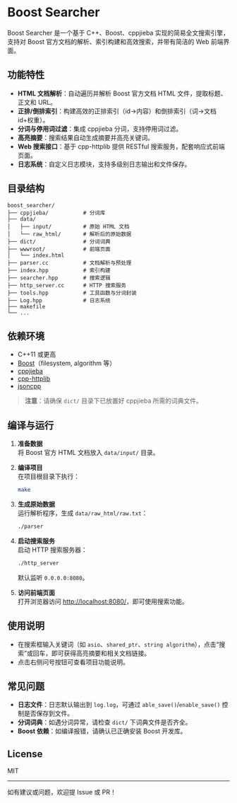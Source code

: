 # Boost Searcher

Boost Searcher 是一个基于 C++、Boost、cppjieba 实现的简易全文搜索引擎，支持对 Boost 官方文档的解析、索引构建和高效搜索，并带有简洁的 Web 前端界面。

## 功能特性

- **HTML 文档解析**：自动遍历并解析 Boost 官方文档 HTML 文件，提取标题、正文和 URL。
- **正排/倒排索引**：构建高效的正排索引（id->内容）和倒排索引（词->文档id+权重）。
- **分词与停用词过滤**：集成 cppjieba 分词，支持停用词过滤。
- **高亮摘要**：搜索结果自动生成摘要并高亮关键词。
- **Web 搜索接口**：基于 cpp-httplib 提供 RESTful 搜索服务，配套响应式前端页面。
- **日志系统**：自定义日志模块，支持多级别日志输出和文件保存。

## 目录结构

```
boost_searcher/
├── cppjieba/           # 分词库
├── data/
│   ├── input/          # 原始 HTML 文档
│   └── raw_html/       # 解析后的原始数据
├── dict/               # 分词词典
├── wwwroot/            # 前端页面
│   └── index.html
├── parser.cc           # 文档解析与预处理
├── index.hpp           # 索引构建
├── searcher.hpp        # 搜索逻辑
├── http_server.cc      # HTTP 搜索服务
├── tools.hpp           # 工具函数与分词封装
├── Log.hpp             # 日志系统
├── makefile
└── ...
```

## 依赖环境

- C++11 或更高
- [Boost](https://www.boost.org/)（filesystem, algorithm 等）
- [cppjieba](https://github.com/yanyiwu/cppjieba)
- [cpp-httplib](https://github.com/yhirose/cpp-httplib)  
- [jsoncpp](https://github.com/open-source-parsers/jsoncpp)

> **注意**：请确保 `dict/` 目录下已放置好 cppjieba 所需的词典文件。

## 编译与运行

1. **准备数据**  
   将 Boost 官方 HTML 文档放入 `data/input/` 目录。

2. **编译项目**  
   在项目根目录下执行：
   ```bash
   make
   ```

3. **生成原始数据**  
   运行解析程序，生成 `data/raw_html/raw.txt`：
   ```bash
   ./parser
   ```

4. **启动搜索服务**  
   启动 HTTP 搜索服务器：
   ```bash
   ./http_server
   ```
   默认监听 `0.0.0.0:8080`。

5. **访问前端页面**  
   打开浏览器访问 [http://localhost:8080/](http://localhost:8080/)，即可使用搜索功能。

## 使用说明

- 在搜索框输入关键词（如 `asio`、`shared_ptr`、`string algorithm`），点击“搜索”或回车，即可获得高亮摘要和相关文档链接。
- 点击右侧问号按钮可查看项目功能说明。

## 常见问题

- **日志文件**：日志默认输出到 `log.log`，可通过 `able_save()`/`enable_save()` 控制是否保存到文件。
- **分词词典**：如遇分词异常，请检查 `dict/` 下词典文件是否齐全。
- **Boost 依赖**：如编译报错，请确认已正确安装 Boost 开发库。

## License

MIT

---

如有建议或问题，欢迎提 Issue 或 PR！
